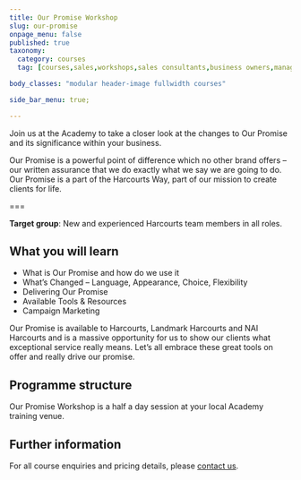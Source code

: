 ```yaml
---
title: Our Promise Workshop
slug: our-promise
onpage_menu: false
published: true
taxonomy:
  category: courses
  tag: [courses,sales,workshops,sales consultants,business owners,managers]

body_classes: "modular header-image fullwidth courses"

side_bar_menu: true;

---
```


Join us at the Academy to take a closer look at the changes to Our Promise and its significance within your business.

Our Promise is a powerful point of difference which no other brand offers – our written assurance that we do exactly what we say we are going to do. Our Promise is a part of the Harcourts Way, part of our mission to create clients for life.

===

**Target group**: New and experienced Harcourts team members in all roles.

## What you will learn
- What is Our Promise and how do we use it
- What’s Changed – Language, Appearance, Choice, Flexibility
- Delivering Our Promise
- Available Tools & Resources
- Campaign Marketing

Our Promise is available to Harcourts, Landmark Harcourts and NAI Harcourts and is a massive opportunity for us to show our clients what exceptional service really means. Let’s all embrace these great tools on offer and really drive our promise.


## Programme structure
Our Promise Workshop is a half a day session at your local Academy training venue.

## Further information
For all course enquiries and pricing details, please [contact us](/about-us/contact-us).
